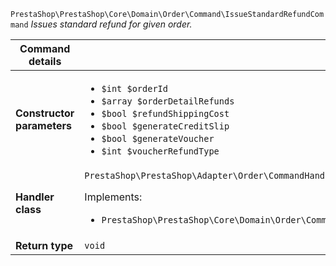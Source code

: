 `PrestaShop\PrestaShop\Core\Domain\Order\Command\IssueStandardRefundCommand`
_Issues standard refund for given order._

| Command details            |    |
| -------------------------- | -- |
| **Constructor parameters** | <ul> <li>`$int $orderId`</li>  <li>`$array $orderDetailRefunds`</li>  <li>`$bool $refundShippingCost`</li>  <li>`$bool $generateCreditSlip`</li>  <li>`$bool $generateVoucher`</li>  <li>`$int $voucherRefundType`</li> </ul> |
| **Handler class**          | `PrestaShop\PrestaShop\Adapter\Order\CommandHandler\IssueStandardRefundHandler`  <p> Implements: </p> <ul>  <li>`PrestaShop\PrestaShop\Core\Domain\Order\CommandHandler\IssueStandardRefundHandlerInterface`</li>  |
| **Return type** |  `void`  |
